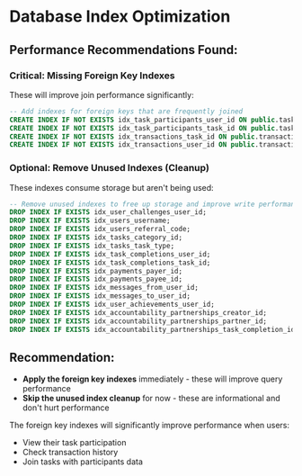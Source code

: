 # Database Index Optimization

## Performance Recommendations Found:

### Critical: Missing Foreign Key Indexes
These will improve join performance significantly:

```sql
-- Add indexes for foreign keys that are frequently joined
CREATE INDEX IF NOT EXISTS idx_task_participants_user_id ON public.task_participants(user_id);
CREATE INDEX IF NOT EXISTS idx_task_participants_task_id ON public.task_participants(task_id);
CREATE INDEX IF NOT EXISTS idx_transactions_task_id ON public.transactions(task_id);
CREATE INDEX IF NOT EXISTS idx_transactions_user_id ON public.transactions(user_id);
```

### Optional: Remove Unused Indexes (Cleanup)
These indexes consume storage but aren't being used:

```sql
-- Remove unused indexes to free up storage and improve write performance
DROP INDEX IF EXISTS idx_user_challenges_user_id;
DROP INDEX IF EXISTS idx_users_username;
DROP INDEX IF EXISTS idx_users_referral_code;
DROP INDEX IF EXISTS idx_tasks_category_id;
DROP INDEX IF EXISTS idx_tasks_task_type;
DROP INDEX IF EXISTS idx_task_completions_user_id;
DROP INDEX IF EXISTS idx_task_completions_task_id;
DROP INDEX IF EXISTS idx_payments_payer_id;
DROP INDEX IF EXISTS idx_payments_payee_id;
DROP INDEX IF EXISTS idx_messages_from_user_id;
DROP INDEX IF EXISTS idx_messages_to_user_id;
DROP INDEX IF EXISTS idx_user_achievements_user_id;
DROP INDEX IF EXISTS idx_accountability_partnerships_creator_id;
DROP INDEX IF EXISTS idx_accountability_partnerships_partner_id;
DROP INDEX IF EXISTS idx_accountability_partnerships_task_completion_id;
```

## Recommendation:
- **Apply the foreign key indexes** immediately - these will improve query performance
- **Skip the unused index cleanup** for now - these are informational and don't hurt performance

The foreign key indexes will significantly improve performance when users:
- View their task participation
- Check transaction history
- Join tasks with participants data